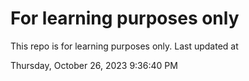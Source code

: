 # For learning purposes only
This repo is for learning purposes only.
Last updated at

Thursday, October 26, 2023 9:36:40 PM

